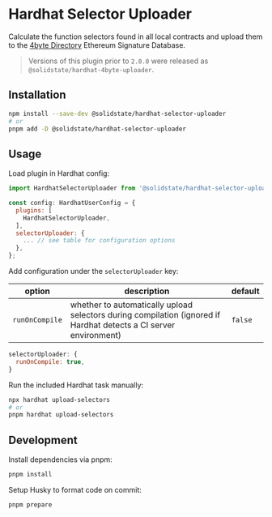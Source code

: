 # Hardhat Selector Uploader

Calculate the function selectors found in all local contracts and upload them to the [4byte Directory](https://www.4byte.directory/) Ethereum Signature Database.

> Versions of this plugin prior to `2.0.0` were released as `@solidstate/hardhat-4byte-uploader`.

## Installation

```bash
npm install --save-dev @solidstate/hardhat-selector-uploader
# or
pnpm add -D @solidstate/hardhat-selector-uploader
```

## Usage

Load plugin in Hardhat config:

```javascript
import HardhatSelectorUploader from '@solidstate/hardhat-selector-uploader';

const config: HardhatUserConfig = {
  plugins: [
    HardhatSelectorUploader,
  ],
  selectorUploader: {
    ... // see table for configuration options
  },
};
```

Add configuration under the `selectorUploader` key:

| option         | description                                                                                                       | default |
| -------------- | ----------------------------------------------------------------------------------------------------------------- | ------- |
| `runOnCompile` | whether to automatically upload selectors during compilation (ignored if Hardhat detects a CI server environment) | `false` |

```javascript
selectorUploader: {
  runOnCompile: true,
}
```

Run the included Hardhat task manually:

```bash
npx hardhat upload-selectors
# or
pnpm hardhat upload-selectors
```

## Development

Install dependencies via pnpm:

```bash
pnpm install
```

Setup Husky to format code on commit:

```bash
pnpm prepare
```

